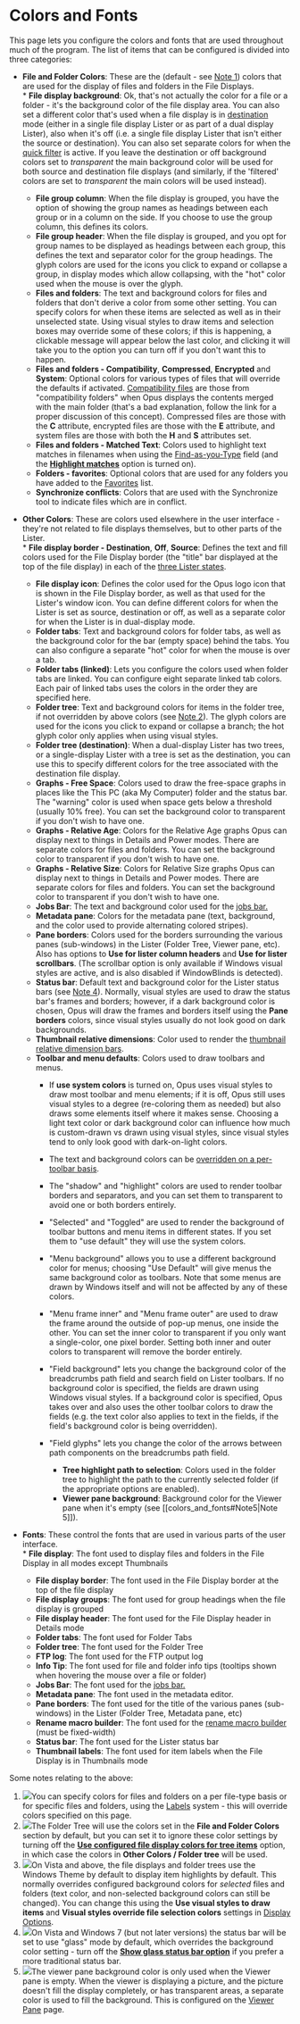 # Colors and Fonts

This page lets you configure the colors and fonts that are used throughout much of the program. The list of items that can be configured is divided into three categories:

- **File and Folder Colors**: These are the (default - see [Note 1](colors_and_fonts.md#Note1)) colors that are used for the display of files and folders in the File Displays.          
  \* **File display background**: Ok, that's not actually the color for a file or a folder - it's the background color of the file display area. You can also set a different color that's used when a file display is in [destination](/Manual/basic_concepts/source_and_destination.md) mode (either in a single file display Lister or as part of a dual display Lister), also when it's off (i.e. a single file display Lister that isn't either the source or destination). You can also set separate colors for when the [quick filter](/Manual/basic_concepts/searching_and_filtering/filter_bar.md) is active. If you leave the destination or off background colors set to *transparent* the main background color will be used for both source and destination file displays (and similarly, if the 'filtered' colors are set to *transparent* the main colors will be used instead).
  - **File group column**: When the file display is grouped, you have the option of showing the group names as headings between each group or in a column on the side. If you choose to use the group column, this defines its colors.
  - **File group header**: When the file display is grouped, and you opt for group names to be displayed as headings between each group, this defines the text and separator color for the group headings. The glyph colors are used for the icons you click to expand or collapse a group, in display modes which allow collapsing, with the "hot" color used when the mouse is over the glyph.
  - **Files and folders**: The text and background colors for files and folders that don't derive a color from some other setting. You can specify colors for when these items are selected as well as in their unselected state. Using visual styles to draw items and selection boxes may override some of these colors; if this is happening, a clickable message will appear below the last color, and clicking it will take you to the option you can turn off if you don't want this to happen.
  - **Files and folders - Compatibility**, **Compressed**, **Encrypted** and **System**: Optional colors for various types of files that will override the defaults if activated. [Compatibility files](/Manual/basic_concepts/virtual_file_system/compatibility_files.md) are those from "compatibility folders" when Opus displays the contents merged with the main folder (that's a bad explanation, follow the link for a proper discussion of this concept). Compressed files are those with the **C** attribute, encrypted files are those with the **E** attribute, and system files are those with both the **H** and **S** attributes set.
  - **Files and folders - Matched Text**: Colors used to highlight text matches in filenames when using the [Find-as-you-Type](/Manual/basic_concepts/the_lister/find-as-you-type_field.md) field (and the **[Highlight matches](../file_displays/fayt_and_filter_bar_keys.md)** option is turned on).
  - **Folders - favorites**: Optional colors that are used for any folders you have added to the [Favorites](/Manual/basic_concepts/the_lister/navigation/favorites.md) list.
  - **Synchronize conflicts**: Colors that are used with the Synchronize tool to indicate files which are in conflict.

- **Other Colors**: These are colors used elsewhere in the user interface - they're not related to file displays themselves, but to other parts of the Lister.  
  \* **File display border - Destination**, **Off**, **Source**: Defines the text and fill colors used for the File Display border (the "title" bar displayed at the top of the file display) in each of the [three Lister states](/Manual/basic_concepts/source_and_destination.md).
  - **File display icon**: Defines the color used for the Opus logo icon that is shown in the File Display border, as well as that used for the Lister's window icon. You can define different colors for when the Lister is set as source, destination or off, as well as a separate color for when the Lister is in dual-display mode.
  - **Folder tabs**: Text and background colors for folder tabs, as well as the background color for the bar (empty space) behind the tabs. You can also configure a separate "hot" color for when the mouse is over a tab.
  - **Folder tabs (linked)**: Lets you configure the colors used when folder tabs are linked. You can configure eight separate linked tab colors. Each pair of linked tabs uses the colors in the order they are specified here.
  - **Folder tree**: Text and background colors for items in the folder tree, if not overridden by above colors (see [Note 2](colors_and_fonts.md#Note2)). The glyph colors are used for the icons you click to expand or collapse a branch; the hot glyph color only applies when using visual styles.
  - **Folder tree (destination)**: When a dual-display Lister has two trees, or a single-display Lister with a tree is set as the destination, you can use this to specify different colors for the tree associated with the destination file display.
  - **Graphs - Free Space**: Colors used to draw the free-space graphs in places like the This PC (aka My Computer) folder and the status bar. The "warning" color is used when space gets below a threshold (usually 10% free). You can set the background color to transparent if you don't wish to have one.
  - **Graphs - Relative Age**: Colors for the Relative Age graphs Opus can display next to things in Details and Power modes. There are separate colors for files and folders. You can set the background color to transparent if you don't wish to have one.
  - **Graphs - Relative Size**: Colors for Relative Size graphs Opus can display next to things in Details and Power modes. There are separate colors for files and folders. You can set the background color to transparent if you don't wish to have one.
  - **Jobs Bar**: The text and background color used for the [jobs bar.](/Manual/file_operations/copying_moving_and_deleting_files/the_jobs_bar.md)
  - **Metadata pane**: Colors for the metadata pane (text, background, and the color used to provide alternating colored stripes).
  - **Pane borders**: Colors used for the borders surrounding the various panes (sub-windows) in the Lister (Folder Tree, Viewer pane, etc). Also has options to **Use for lister column headers** and **Use for lister scrollbars**. (The scrollbar option is only available if Windows visual styles are active, and is also disabled if WindowBlinds is detected).
  - **Status bar**: Default text and background color for the Lister status bars (see [Note 4](colors_and_fonts.md#Note4)). Normally, visual styles are used to draw the status bar's frames and borders; however, if a dark background color is chosen, Opus will draw the frames and borders itself using the **Pane borders** colors, since visual styles usually do not look good on dark backgrounds.
  - **Thumbnail relative dimensions**: Color used to render the [thumbnail relative dimension bars](../file_display_modes/thumbnails_mode/RAEDME.md).
  - **Toolbar and menu defaults**: Colors used to draw toolbars and menus.
    - If **use system colors** is turned on, Opus uses visual styles to draw most toolbar and menu elements; if it is off, Opus still uses visual styles to a degree (re-coloring them as needed) but also draws some elements itself where it makes sense. Choosing a light text color or dark background color can influence how much is custom-drawn vs drawn using visual styles, since visual styles tend to only look good with dark-on-light colors.
    - The text and background colors can be [overridden on a per-toolbar basis](/Manual/customize/the_customize_dialog/toolbars.md).
    - The "shadow" and "highlight" colors are used to render toolbar borders and separators, and you can set them to transparent to avoid one or both borders entirely.
    - "Selected" and "Toggled" are used to render the background of toolbar buttons and menu items in different states. If you set them to "use default" they will use the system colors.
    - "Menu background" allows you to use a different background color for menus; choosing "Use Default" will give menus the same background color as toolbars. Note that some menus are drawn by Windows itself and will not be affected by any of these colors.
    - "Menu frame inner" and "Menu frame outer" are used to draw the frame around the outside of pop-up menus, one inside the other. You can set the inner color to transparent if you only want a single-color, one pixel border. Setting both inner and outer colors to transparent will remove the border entirely.
    - "Field background" lets you change the background color of the breadcrumbs path field and search field on Lister toolbars. If no background color is specified, the fields are drawn using Windows visual styles. If a background color is specified, Opus takes over and also uses the other toolbar colors to draw the fields (e.g. the text color also applies to text in the fields, if the field's background color is being overridden).
    - "Field glyphs" lets you change the color of the arrows between path components on the breadcrumbs path field.

      * **Tree highlight path to selection**: Colors used in the folder tree to highlight the path to the currently selected folder (if the appropriate options are enabled). 
      * **Viewer pane background**: Background color for the Viewer pane when it's empty (see [[colors_and_fonts#Note5|Note 5]]).

- **Fonts**: These control the fonts that are used in various parts of the user interface.  
  \* **File display**: The font used to display files and folders in the File Display in all modes except Thumbnails
  - **File display border**: The font used in the File Display border at the top of the file display
  - **File display groups**: The font used for group headings when the file display is grouped
  - **File display header**: The font used for the File Display header in Details mode
  - **Folder tabs**: The font used for Folder Tabs
  - **Folder tree**: The font used for the Folder Tree
  - **FTP log**: The font used for the FTP output log
  - **Info Tip**: The font used for file and folder info tips (tooltips shown when hovering the mouse over a file or folder)
  - **Jobs Bar**: The font used for the [jobs bar.](/Manual/file_operations/copying_moving_and_deleting_files/the_jobs_bar.md)
  - **Metadata pane**: The font used in the metadata editor.
  - **Pane borders**: The font used for the title of the various panes (sub-windows) in the Lister (Folder Tree, Metadata pane, etc)
  - **Rename macro builder**: The font used for the [rename macro builder](/Manual/file_operations/renaming_files/advanced_rename/rename_actions/rename_macros.md) (must be fixed-width)
  - **Status bar**: The font used for the Lister status bar
  - **Thumbnail labels**: The font used for item labels when the File Display is in Thumbnails mode

Some notes relating to the above:

1.  ![](/anchor/Note1/)You can specify colors for files and folders on a per file-type basis or for specific files and folders, using the [Labels](/Manual/basic_concepts/folder_options/folder_options_dialog/labels.md) system - this will override colors specified on this page.
2.  ![](/anchor/Note2/)The Folder Tree will use the colors set in the **File and Folder Colors** section by default, but you can set it to ignore these color settings by turning off the **[Use configured file display colors for tree items](../folder_tree/folder_tree_appearance.md)** option, in which case the colors in **Other Colors / Folder tree** will be used.
3.  ![](/anchor/Note3/)On Vista and above, the file displays and folder trees use the Windows Theme by default to display item highlights by default. This normally overrides configured background colors for *selected* files and folders (text color, and non-selected background colors can still be changed). You can change this using the **Use visual styles to draw items** and **Visual styles override file selection colors** settings in [Display Options](display_options.md).
4.  ![](/anchor/Note4/)On Vista and Windows 7 (but not later versions) the status bar will be set to use "glass" mode by default, which overrides the background color setting - turn off the **[Show glass status bar option](display_options.md)** if you prefer a more traditional status bar.
5.  ![](/anchor/Note5/)The viewer pane background color is only used when the Viewer pane is empty. When the viewer is displaying a picture, and the picture doesn't fill the display completely, or has transparent areas, a separate color is used to fill the background. This is configured on the [Viewer Pane](../viewer/viewer_pane.md) page.

 
